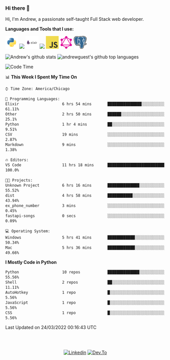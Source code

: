 ### Hi there 👋

Hi, I'm Andrew, a passionate self-taught Full Stack web developer.

**Languages and Tools that I use:**  

<code><img height="40" src="https://raw.githubusercontent.com/github/explore/80688e429a7d4ef2fca1e82350fe8e3517d3494d/topics/python/python.png"></code>
<code><img height="40" src="https://fastapi.tiangolo.com/img/logo-margin/logo-teal.png"></code>
<code><img height="40" src="https://raw.githubusercontent.com/github/explore/d106aa3f6fa091ab80ab5c8cf0d931baff3caaea/topics/elixir/elixir.png"></code>
<code><img height="40" src="https://img.stackshare.io/service/3262/-s9uoLIN.png"></code>
<code><img height="40" src="https://raw.githubusercontent.com/github/explore/80688e429a7d4ef2fca1e82350fe8e3517d3494d/topics/javascript/javascript.png"></code>
<code><img height="40" src="https://raw.githubusercontent.com/github/explore/5c058a388828bb5fde0bcafd4bc867b5bb3f26f3/topics/graphql/graphql.png"></code>
<code><img height="40" src="https://raw.githubusercontent.com/github/explore/80688e429a7d4ef2fca1e82350fe8e3517d3494d/topics/postgresql/postgresql.png"></code>

![Andrew's github stats](https://github-readme-stats.vercel.app/api?username=andrewguest&show_icons=true&theme=vue-dark&count_private=true)
<img height="180em" src="https://github-readme-stats.vercel.app/api/top-langs/?username=andrewguest&theme=vue-dark&layout=compact" alt="andrewguest's github top languages" />

<!--START_SECTION:waka-->
![Code Time](http://img.shields.io/badge/Code%20Time-1%2C035%20hrs%2058%20mins-blue)

📊 **This Week I Spent My Time On** 

```text
⌚︎ Time Zone: America/Chicago

💬 Programming Languages: 
Elixir                   6 hrs 54 mins       ███████████████░░░░░░░░░░   61.11% 
Other                    2 hrs 50 mins       ██████░░░░░░░░░░░░░░░░░░░   25.1% 
Python                   1 hr 4 mins         ██░░░░░░░░░░░░░░░░░░░░░░░   9.51% 
CSV                      19 mins             ░░░░░░░░░░░░░░░░░░░░░░░░░   2.87% 
Markdown                 9 mins              ░░░░░░░░░░░░░░░░░░░░░░░░░   1.38%

🔥 Editors: 
VS Code                  11 hrs 18 mins      █████████████████████████   100.0%

🐱‍💻 Projects: 
Unknown Project          6 hrs 16 mins       ██████████████░░░░░░░░░░░   55.52% 
dist                     4 hrs 58 mins       ███████████░░░░░░░░░░░░░░   43.94% 
ex_phone_number          3 mins              ░░░░░░░░░░░░░░░░░░░░░░░░░   0.45% 
fastapi-songs            0 secs              ░░░░░░░░░░░░░░░░░░░░░░░░░   0.09%

💻 Operating System: 
Windows                  5 hrs 41 mins       ████████████░░░░░░░░░░░░░   50.34% 
Mac                      5 hrs 36 mins       ████████████░░░░░░░░░░░░░   49.66%

```

**I Mostly Code in Python** 

```text
Python                   10 repos            ██████████████░░░░░░░░░░░   55.56% 
Shell                    2 repos             ██░░░░░░░░░░░░░░░░░░░░░░░   11.11% 
AutoHotkey               1 repo              █░░░░░░░░░░░░░░░░░░░░░░░░   5.56% 
JavaScript               1 repo              █░░░░░░░░░░░░░░░░░░░░░░░░   5.56% 
CSS                      1 repo              █░░░░░░░░░░░░░░░░░░░░░░░░   5.56%

```



 Last Updated on 24/03/2022 00:16:43 UTC
<!--END_SECTION:waka-->

<br><br>
<p align="center">
   <a href="https://www.linkedin.com/in/andrew-guest-a891759a" target="_blank"><img src="https://img.shields.io/badge/LinkedIn-0077B5?style=for-the-badge&logo=linkedin&logoColor=white" alt="Linkedin"></a>
  <a href="https://dev.to/aguest" target="_blank"><img src="https://img.shields.io/badge/Dev.to-0A0A0A?style=for-the-badge&logo=dev%2Eto&logoColor=white" alt="Dev.To"></a>
</p>
